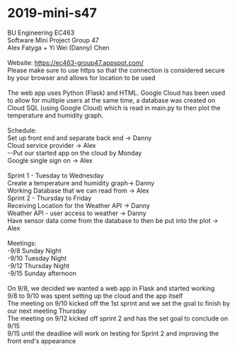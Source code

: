 # 2019-mini-s47
BU Engineering EC463<br/>
Software Mini Project Group 47<br/>
Alex Fatyga + Yi Wei (Danny) Chen<br/>
<br/>
Website: https://ec463-group47.appspot.com/
<br/> Please make sure to use https so that the connection is considered secure by your browser and allows for location to be used
<br/>
<br/>
The web app uses Python (Flask) and HTML. Google Cloud has been used to allow for multiple users at the same time, a database was created on Cloud SQL (using Google Cloud) which is read in main.py to then plot the temperature and humidity graph.
<br/>
<br/>
Schedule: <br/>
Set up front end and separate back end -> Danny <br/>
Cloud service provider -> Alex <br/>
--Put our started app on the cloud by Monday  <br/>
Google single sign on -> Alex <br/>
<br/>
Sprint 1 - Tuesday to Wednesday <br/>
Create a temperature and humidity graph-> Danny <br/>
Working Database that we can read from -> Alex <br/>
Sprint 2 - Thursday to Friday<br/>
Receiving Location for the Weather API -> Danny <br/>
Weather API - user access to weather -> Danny<br/>
Have sensor data come from the database to then be put into the plot -> Alex<br/>
<br/>
Meetings:<br/>
-9/8 Sunday Night<br/>
-9/10 Tuesday Night<br/>
-9/12 Thursday Night<br/>
-9/15 Sunday afternoon <br/>
<br/>
On 9/8, we decided we wanted a web app in Flask and started working<br/>
9/8 to 9/10 was spent setting up the cloud and the app itself<br/>
The meeting on 9/10 kicked off the 1st sprint and we set the goal to finish by our next meeting Thursday<br/>
The meeting on 9/12 kicked off sprint 2 and has the set goal to conclude on 9/15<br/>
9/15 until the deadline will work on testing for Sprint 2 and improving the front end's appearance
